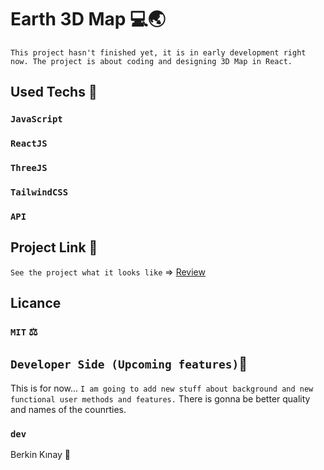 # Earth 3D Map 💻🌏
`This project hasn't finished yet, it is in early development right now. The project is about coding and designing 3D Map in React.`

## Used Techs 🥰

### `JavaScript`
### `ReactJS`
### `ThreeJS`
### `TailwindCSS`
### `API`


## Project Link 🔭

`See the project what it looks like` => [Review](https://berkinkinay.dev/)

## Licance
### `MIT` ⚖️

## `Developer Side (Upcoming features)`💫
This is for now...  `I am going to add new stuff about background and new functional user methods and features.` There is gonna be better quality and names of the counrties.

### `dev`
Berkin Kınay 👤
